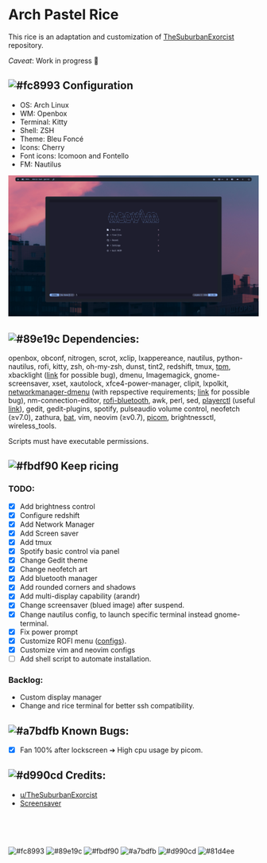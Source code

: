 # Arch Pastel Rice 

This rice is an adaptation and customization of [TheSuburbanExorcist](https://github.com/obliviousofcraps/mf-dots.git) repository.

*Caveat*: Work in progress :snail:

## ![#fc8993](http://via.placeholder.com/15.png/fc8993/000000?text=+)  Configuration
- OS: Arch Linux
- WM: Openbox
- Terminal: Kitty
- Shell: ZSH
- Theme: Bleu Foncé
- Icons: Cherry
- Font icons: Icomoon and Fontello
- FM: Nautilus

![img](resources/arch_panda_1.png)

## ![#89e19c](http://via.placeholder.com/15/89e19c/000000?text=+) Dependencies:
openbox, obconf, nitrogen, scrot, xclip, lxappereance, nautilus, python-nautilus, rofi, kitty, zsh, oh-my-zsh, dunst, tint2, redshift, tmux, [tpm](https://github.com/tmux-plugins/tpm), xbacklight ([link](https://askubuntu.com/questions/715306/xbacklight-no-outputs-have-backlight-property-no-sys-class-backlight-folder) for possible bug), dmenu, Imagemagick, gnome-screensaver, xset, xautolock, xfce4-power-manager, clipit, lxpolkit, [networkmanager-dmenu](https://github.com/firecat53/networkmanager-dmenu) (with repspective requirements; [link](https://stackoverflow.com/questions/59389831/cannot-import-name-gi) for possible bug), nm-connection-editor, [rofi-bluetooth](https://github.com/nickclyde/rofi-bluetooth), awk, perl, sed, [playerctl](https://github.com/altdesktop/playerctl) (useful [link](https://askubuntu.com/questions/1080671/how-can-i-install-playerctl)), gedit, gedit-plugins, spotify, pulseaudio volume control, neofetch (≥v7.0), zathura, [bat](https://github.com/sharkdp/bat), vim, neovim (≥v0.7), [picom](https://github.com/yshui/picom), brightnessctl, wireless_tools.

Scripts must have executable permissions.


## ![#fbdf90](http://via.placeholder.com/15/fbdf90/000000?text=+) Keep ricing 
### TODO:
- [x] Add brightness control
- [x] Configure redshift
- [x] Add Network Manager
- [x] Add Screen saver
- [x] Add tmux
- [x] Spotify basic control via panel 
- [x] Change Gedit theme
- [x] Change neofetch art
- [x] Add bluetooth manager
- [x] Add rounded corners and shadows
- [x] Add multi-display capability (arandr)
- [x] Change screensaver (blued image) after suspend.
- [x] Change nautilus config, to launch specific terminal instead gnome-terminal.
- [x] Fix power prompt
- [x] Customize ROFI menu ([configs](https://github.com/adi1090x/rofi)). 
- [x] Customize vim and neovim configs
- [ ] Add shell script to automate installation.

### Backlog:
- Custom display manager
- Change and rice terminal for better ssh compatibility.

## ![#a7bdfb](http://via.placeholder.com/15/a7bdfb/000000?text=+) Known Bugs:
- [x] Fan 100% after lockscreen ➔ High cpu usage by picom.

## ![#d990cd](http://via.placeholder.com/15/d990cd/000000?text=+) Credits:
- [u/TheSuburbanExorcist](https://github.com/obliviousofcraps/mf-dots)
- [Screensaver](https://buntu4win.wordpress.com/2015/05/04/how-to-build-a-kick-ass-screen-saverlock-for-openbox/)

<br>
<br>
<br>


![#fc8993](http://via.placeholder.com/15/fc8993/000000?text=+)
![#89e19c](http://via.placeholder.com/15/89e19c/000000?text=+)
![#fbdf90](http://via.placeholder.com/15/fbdf90/000000?text=+)
![#a7bdfb](http://via.placeholder.com/15/a7bdfb/000000?text=+)
![#d990cd](http://via.placeholder.com/15/d990cd/000000?text=+)
![#81d4ee](http://via.placeholder.com/15/81d4ee/000000?text=+)
